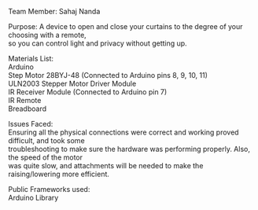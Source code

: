<p>Team Member: Sahaj Nanda</p>

<p>Purpose: A device to open and close your curtains to the degree of your choosing with a remote,<br>
so you can control light and privacy without getting up. </p>

<p>Materials List:<br>
Arduino<br>
Step Motor 28BYJ-48 (Connected to Arduino pins 8, 9, 10, 11)<br>
ULN2003 Stepper Motor Driver Module<br>
IR Receiver Module (Connected to Arduino pin 7)<br>
IR Remote<br>
Breadboard</p>

<p>Issues Faced:<br>
Ensuring all the physical connections were correct and working proved difficult, and took some <br>
troubleshooting to make sure the hardware was performing properly. Also, the speed of the motor <br>
was quite slow, and attachments will be needed to make the raising/lowering more efficient.</p>

<p>Public Frameworks used:<br>
Arduino Library</p>
